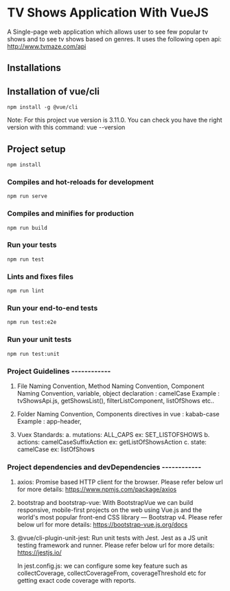 # TV Shows Application With VueJS
A Single-page web application which allows user to see few popular tv shows and to see tv shows based on genres. It uses the following open api: http://www.tvmaze.com/api

## Installations

## Installation of vue/cli
```
npm install -g @vue/cli

```
Note: For this project vue version is 3.11.0. You can check you have the right version with this command: 
vue --version

## Project setup
```
npm install
```

### Compiles and hot-reloads for development
```
npm run serve
```

### Compiles and minifies for production
```
npm run build
```

### Run your tests
```
npm run test
```

### Lints and fixes files
```
npm run lint
```

### Run your end-to-end tests
```
npm run test:e2e
```

### Run your unit tests
```
npm run test:unit
```

### Project Guidelines ------------

1) File Naming Convention, 
   Method Naming Convention, 
   Component Naming Convention,
   variable, object declaration : camelCase
   Example : tvShowsApi.js, getShowsList(), filterListComponent, listOfShows etc..

2) Folder Naming Convention, Components directives in vue : kabab-case
   Example : app-header, <app-header />

3) Vuex Standards:
   a. mutations: ALL_CAPS
      ex: SET_LISTOFSHOWS
   b. actions: camelCaseSuffixAction
      ex: getListOfShowsAction
   c. state: camelCase
      ex: listOfShows  

### Project dependencies and devDependencies ------------
1. axios:
   Promise based HTTP client for the browser.
   Please refer below url for more details:
   https://www.npmjs.com/package/axios   

2. bootstrap and bootstrap-vue:
   With BootstrapVue we can build responsive, mobile-first projects on the web using Vue.js and the world's most popular front-end CSS library — Bootstrap v4.
   Please refer below url for more details:
   https://bootstrap-vue.js.org/docs

3. @vue/cli-plugin-unit-jest:
   Run unit tests with Jest. Jest as a JS unit testing framework and runner.
   Please refer below url for more details:
   https://jestjs.io/

   In jest.config.js: we can configure some key feature such as collectCoverage, collectCoverageFrom, coverageThreshold etc
   for getting exact code coverage with reports.

